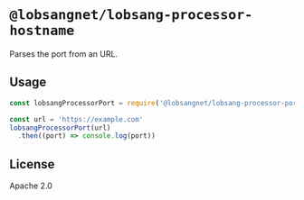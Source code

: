 # `@lobsangnet/lobsang-processor-hostname`

Parses the port from an URL.

## Usage

```js
const lobsangProcessorPort = require('@lobsangnet/lobsang-processor-port')

const url = 'https://example.com'
lobsangProcessorPort(url)
  .then((port) => console.log(port))
```

## License

Apache 2.0

